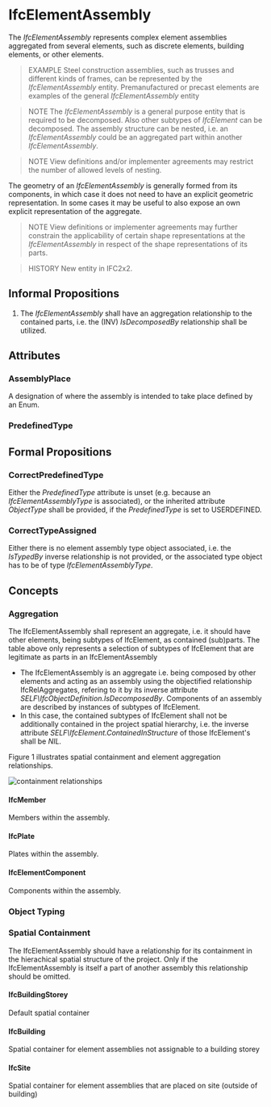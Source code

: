 # IfcElementAssembly

The _IfcElementAssembly_ represents complex element assemblies aggregated from several elements, such as discrete elements, building elements, or other elements.

> EXAMPLE Steel construction assemblies, such as trusses and different kinds of frames, can be represented by the _IfcElementAssembly_ entity. Premanufactured or precast elements are examples of the general _IfcElementAssembly_ entity

> NOTE  The _IfcElementAssembly_ is a general purpose entity that is required to be decomposed. Also other subtypes of _IfcElement_ can be decomposed.
The assembly structure can be nested, i.e. an _IfcElementAssembly_ could be an aggregated part within another _IfcElementAssembly_.

> NOTE  View definitions and/or implementer agreements may restrict the number of allowed levels of nesting.

The geometry of an _IfcElementAssembly_ is generally formed from its components, in which case it does not need to have an explicit geometric representation. In some cases it may be useful to also expose an own explicit representation of the aggregate.

> NOTE  View definitions or implementer agreements may further constrain the applicability of certain shape representations at the _IfcElementAssembly_ in respect of the shape representations of its parts.

> HISTORY  New entity in IFC2x2.

## Informal Propositions

1. The _IfcElementAssembly_ shall have an aggregation relationship to the contained parts, i.e. the (INV) _IsDecomposedBy_ relationship shall be utilized.

## Attributes

### AssemblyPlace
A designation of where the assembly is intended to take place defined by an Enum.

### PredefinedType


## Formal Propositions

### CorrectPredefinedType
Either the _PredefinedType_ attribute is unset (e.g. because an _IfcElementAssemblyType_ is associated), or the inherited attribute _ObjectType_ shall be provided, if the _PredefinedType_ is set to USERDEFINED.

### CorrectTypeAssigned
Either there is no element assembly type object associated, i.e. the _IsTypedBy_ inverse relationship is not provided, or the associated type object has to be of type _IfcElementAssemblyType_.

## Concepts

### Aggregation

The IfcElementAssembly shall represent an aggregate, i.e. it should have other elements, being subtypes of IfcElement, as contained (sub)parts. The table above only represents a selection of subtypes of IfcElement that are legitimate as parts in an IfcElementAssembly

* The IfcElementAssembly is an aggregate i.e. being composed by other elements and acting as an assembly using the objectified relationship IfcRelAggregates, refering to it by its inverse attribute _SELF\IfcObjectDefinition.IsDecomposedBy_. Components of an assembly are described by instances of subtypes of IfcElement.
* In this case, the contained subtypes of IfcElement shall not be additionally contained in the project spatial hierarchy, i.e. the inverse attribute _SELF\IfcElement.ContainedInStructure_ of those IfcElement's shall be _NIL._

Figure 1 illustrates spatial containment and element aggregation relationships.

![containment relationships](../../../../figures/ifcelementassembly-containment.png "Figure 1 &mdash; Element assembly containment")

#### IfcMember

Members within the assembly.

#### IfcPlate

Plates within the assembly.

#### IfcElementComponent

Components within the assembly.

### Object Typing



### Spatial Containment

The IfcElementAssembly should have a relationship for its containment in the hierachical spatial structure of the project. Only if the IfcElementAssembly is itself a part of another assembly this relationship should be omitted.

#### IfcBuildingStorey

Default spatial container

#### IfcBuilding

Spatial container for element assemblies not assignable to a building storey

#### IfcSite

Spatial container for element assemblies that are placed on site (outside of building)

